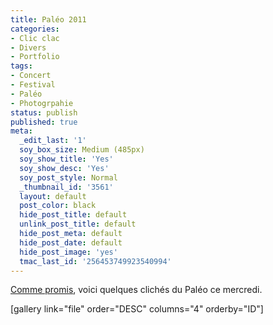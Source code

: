 ```yaml
---
title: Paléo 2011
categories:
- Clic clac
- Divers
- Portfolio
tags:
- Concert
- Festival
- Paléo
- Photogrpahie
status: publish
published: true
meta:
  _edit_last: '1'
  soy_box_size: Medium (485px)
  soy_show_title: 'Yes'
  soy_show_desc: 'Yes'
  soy_post_style: Normal
  _thumbnail_id: '3561'
  layout: default
  post_color: black
  hide_post_title: default
  unlink_post_title: default
  hide_post_meta: default
  hide_post_date: default
  hide_post_image: 'yes'
  tmac_last_id: '256453749923540994'
---
```

<a href="https://www.alienlebarge.ch/2011/07/19/groupies-foule-rose-hot-fondue-et-rockroll/">Comme promis</a>, voici quelques clichés du Paléo ce mercredi.

<!--more-->

[gallery link="file" order="DESC" columns="4" orderby="ID"]
